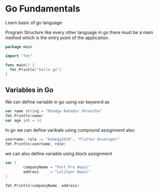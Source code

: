 # Go Fundamentals
Learn basic of go language 

Program Structure
like every other language in go there must be a main method which is the entry point of the application.
```go
package main

import "fmt"

func main() {
  fmt.Println("hello go")
}
```

## Variables in Go
We can define variable in go using var keyword as 
```go
var name string = "Khadga Bahadur Shrestha"
fmt.Println(name)
var age int = 24
```

In go we can define varibale using compound assignment also
```go
username, role := "kodega2016", "Flutter Developer"
fmt.Println(username, role)
```

we can also define variable using block assignment
```go
var (
		companyName = "Port Pro Nepal"
		address     = "Lalitpur Nepal"
)

fmt.Println(companyName, address)
```

